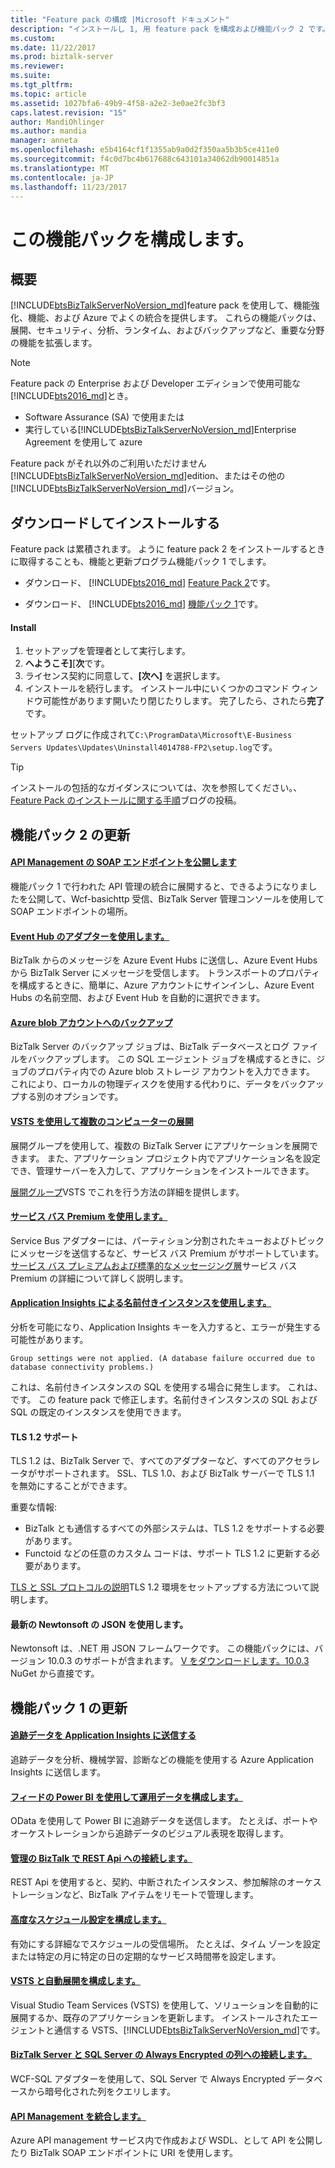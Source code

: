 ```yaml
---
title: "Feature pack の構成 |Microsoft ドキュメント"
description: "インストールし 1, 用 feature pack を構成および機能パック 2 です。 新しい機能の一覧から、API Management、team services デプロイメント、Azure に新しいアダプター、バックアップなど、BizTalk Server 2016 での詳細を参照してください。"
ms.custom: 
ms.date: 11/22/2017
ms.prod: biztalk-server
ms.reviewer: 
ms.suite: 
ms.tgt_pltfrm: 
ms.topic: article
ms.assetid: 1027bfa6-49b9-4f58-a2e2-3e0ae2fc3bf3
caps.latest.revision: "15"
author: MandiOhlinger
ms.author: mandia
manager: anneta
ms.openlocfilehash: e5b4164cf1f1355ab9a0d2f350aa5b3b5ce411e0
ms.sourcegitcommit: f4c0d7bc4b617688c643101a34062db90014851a
ms.translationtype: MT
ms.contentlocale: ja-JP
ms.lasthandoff: 11/23/2017
---
```

# <a name="configure-the-feature-pack"></a>この機能パックを構成します。

## <a name="overview"></a>概要

[!INCLUDE[btsBizTalkServerNoVersion_md](../includes/btsbiztalkservernoversion-md.md)]feature pack を使用して、機能強化、機能、および Azure でよくの統合を提供します。 これらの機能パックは、展開、セキュリティ、分析、ランタイム、およびバックアップなど、重要な分野の機能を拡張します。 

> [!NOTE]
> Feature pack の Enterprise および Developer エディションで使用可能な[!INCLUDE[bts2016_md](../includes/bts2016-md.md)]とき。 
> 
> - Software Assurance (SA) で使用または
> - 実行している[!INCLUDE[btsBizTalkServerNoVersion_md](../includes/btsbiztalkservernoversion-md.md)]Enterprise Agreement を使用して azure
> 
> Feature pack がそれ以外のご利用いただけません[!INCLUDE[btsBizTalkServerNoVersion_md](../includes/btsbiztalkservernoversion-md.md)]edition、またはその他の[!INCLUDE[btsBizTalkServerNoVersion_md](../includes/btsbiztalkservernoversion-md.md)]バージョン。 

## <a name="download-and-install"></a>ダウンロードしてインストールする

Feature pack は累積されます。 ように feature pack 2 をインストールするときに取得することも、機能と更新プログラム機能パック 1 でします。

* ダウンロード、 [!INCLUDE[bts2016_md](../includes/bts2016-md.md)] [Feature Pack 2](https://aka.ms/bts2016fp2)です。

* ダウンロード、 [!INCLUDE[bts2016_md](../includes/bts2016-md.md)] [機能パック 1](https://www.microsoft.com/download/details.aspx?id=55100)です。

#### <a name="install"></a>Install

1. セットアップを管理者として実行します。
2. **へようこそ]**[**次**です。 
3. ライセンス契約に同意して、**[次へ]** を選択します。 
4. インストールを続行します。 インストール中にいくつかのコマンド ウィンドウ可能性があります開いたり閉じたりします。 完了したら、されたら**完了**です。

セットアップ ログに作成されて`C:\ProgramData\Microsoft\E-Business Servers Updates\Updates\Uninstall4014788-FP2\setup.log`です。

>[!TIP]
> インストールの包括的なガイダンスについては、次を参照してください。、 [Feature Pack のインストールに関する手順](https://blog.sandro-pereira.com/2017/04/27/microsoft-biztalk-server-2016-feature-pack-1-step-by-step-installation/)ブログの投稿。

## <a name="feature-pack-2-updates"></a>機能パック 2 の更新

#### <a name="expose-soap-endpoints-with-api-managementcoreconnect-to-azure-api-managementmd"></a>[API Management の SOAP エンドポイントを公開します](../core/connect-to-azure-api-management.md)

機能パック 1 で行われた API 管理の統合に展開すると、できるようになりましたを公開して、Wcf-basichttp 受信、BizTalk Server 管理コンソールを使用して SOAP エンドポイントの場所。 

#### <a name="use-the-event-hub-adapterevent-hubs-adaptermd"></a>[Event Hub のアダプターを使用します。](event-hubs-adapter.md)

BizTalk からのメッセージを Azure Event Hubs に送信し、Azure Event Hubs から BizTalk Server にメッセージを受信します。 トランスポートのプロパティを構成するときに、簡単に、Azure アカウントにサインインし、Azure Event Hubs の名前空間、および Event Hub を自動的に選択できます。

#### <a name="backup-to-azure-blob-accountcorehow-to-configure-the-backup-biztalk-server-jobmd"></a>[Azure blob アカウントへのバックアップ](../core/how-to-configure-the-backup-biztalk-server-job.md)
BizTalk Server のバックアップ ジョブは、BizTalk データベースとログ ファイルをバックアップします。 この SQL エージェント ジョブを構成するときに、ジョブのプロパティ内での Azure blob ストレージ アカウントを入力できます。 これにより、ローカルの物理ディスクを使用する代わりに、データをバックアップする別のオプションです。 

#### <a name="multi-machine-deployment-using-vstscoreconfigure-automatic-deployment-with-visual-studio-team-services-in-biztalkmd"></a>[VSTS を使用して複数のコンピューターの展開](../core/configure-automatic-deployment-with-visual-studio-team-services-in-biztalk.md)
展開グループを使用して、複数の BizTalk Server にアプリケーションを展開できます。 また、アプリケーション プロジェクト内でアプリケーション名を設定でき、管理サーバーを入力して、アプリケーションをインストールできます。

[展開グループ](https://docs.microsoft.com/vsts/build-release/concepts/definitions/release/deployment-groups/index)VSTS でこれを行う方法の詳細を提供します。  

#### <a name="use-service-bus-premiumcoresb-messaging-adaptermd"></a>[サービス バス Premium を使用します。](../core/sb-messaging-adapter.md)

Service Bus アダプターには、パーティション分割されたキューおよびトピックにメッセージを送信するなど、サービス バス Premium がサポートしています。 [サービス バス プレミアムおよび標準的なメッセージング層](https://docs.microsoft.com/azure/service-bus-messaging/service-bus-premium-messaging)サービス バス Premium の詳細について詳しく説明します。 

#### <a name="use-named-instances-with-application-insightscoresend-tracking-data-to-azure-application-insights-using-biztalk-servermd"></a>[Application Insights による名前付きインスタンスを使用します。](../core/send-tracking-data-to-azure-application-insights-using-biztalk-server.md)
分析を可能になり、Application Insights キーを入力すると、エラーが発生する可能性があります。 

```
Group settings were not applied. (A database failure occurred due to database connectivity problems.)
```

これは、名前付きインスタンスの SQL を使用する場合に発生します。 これは、です。 この feature pack で修正します。名前付きインスタンスの SQL および SQL の既定のインスタンスを使用できます。 

#### <a name="tls-12-support"></a>TLS 1.2 サポート

TLS 1.2 は、BizTalk Server で、すべてのアダプターなど、すべてのアクセラレータがサポートされます。 SSL、TLS 1.0、および BizTalk サーバーで TLS 1.1 を無効にすることができます。 

重要な情報: 

* BizTalk とも通信するすべての外部システムは、TLS 1.2 をサポートする必要があります。
* Functoid などの任意のカスタム コードは、サポート TLS 1.2 に更新する必要があります。

[TLS と SSL プロトコルの説明](https://support.microsoft.com/kb/3155464)TLS 1.2 環境をセットアップする方法について説明します。 

#### <a name="use-latest-newtonsoft-json"></a>最新の Newtonsoft の JSON を使用します。 
Newtonsoft は、.NET 用 JSON フレームワークです。 この機能パックには、バージョン 10.0.3 のサポートが含まれます。 [V をダウンロードします。10.0.3](https://www.nuget.org/packages/Newtonsoft.Json/10.0.3) NuGet から直接です。 


## <a name="feature-pack-1-updates"></a>機能パック 1 の更新

#### <a name="send-tracking-data-to-application-insightscoresend-tracking-data-to-azure-application-insights-using-biztalk-servermd"></a>[追跡データを Application Insights に送信する](../core/send-tracking-data-to-azure-application-insights-using-biztalk-server.md)

追跡データを分析、機械学習、診断などの機能を使用する Azure Application Insights に送信します。 

#### <a name="configure-the-operational-data-feed-using-power-bicoreconfigure-the-operational-data-feed-for-power-bi-with-biztalk-servermd"></a>[フィードの Power BI を使用して運用データを構成します。](../core/configure-the-operational-data-feed-for-power-bi-with-biztalk-server.md)

OData を使用して Power BI に追跡データを送信します。 たとえば、ポートやオーケストレーションから追跡データのビジュアル表現を取得します。 

#### <a name="connect-to-the-management-rest-apis-in-biztalkcoreinstall-and-configure-the-management-rest-apis-in-biztalk-servermd"></a>[管理の BizTalk で REST Api への接続します。](../core/install-and-configure-the-management-rest-apis-in-biztalk-server.md)

REST Api を使用すると、契約、中断されたインスタンス、参加解除のオーケストレーションなど、BizTalk アイテムをリモートで管理します。

#### <a name="configure-advanced-schedulingcoreconfigure-the-time-zone-and-recurrence-scheduling-in-biztalk-servermd"></a>[高度なスケジュール設定を構成します。](../core/configure-the-time-zone-and-recurrence-scheduling-in-biztalk-server.md)

有効にする詳細なでスケジュールの受信場所。 たとえば、タイム ゾーンを設定または特定の月に特定の日の定期的なサービス時間帯を設定します。

#### <a name="configure-automatic-deployments-with-vstscoreconfigure-automatic-deployment-with-visual-studio-team-services-in-biztalkmd"></a>[VSTS と自動展開を構成します。](../core/configure-automatic-deployment-with-visual-studio-team-services-in-biztalk.md)  

Visual Studio Team Services (VSTS) を使用して、ソリューションを自動的に展開するか、既存のアプリケーションを更新します。 インストールされたエージェントと通信する VSTS、[!INCLUDE[btsBizTalkServerNoVersion_md](../includes/btsbiztalkservernoversion-md.md)]です。

#### <a name="connect-to-sql-server-always-encrypted-columns-with-biztalk-servercoreconnect-to-sql-server-always-encrypted-columns-with-biztalk-servermd"></a>[BizTalk Server と SQL Server の Always Encrypted の列への接続します。](../core/connect-to-sql-server-always-encrypted-columns-with-biztalk-server.md)  

WCF-SQL アダプターを使用して、SQL Server で Always Encrypted データベースから暗号化された列をクエリします。

#### <a name="integrate-with-api-managementcoreconnect-to-azure-api-managementmd"></a>[API Management を統合します。](../core/connect-to-azure-api-management.md)

Azure API management サービス内で作成および WSDL、として API を公開したり BizTalk SOAP エンドポイントに URI を使用します。  